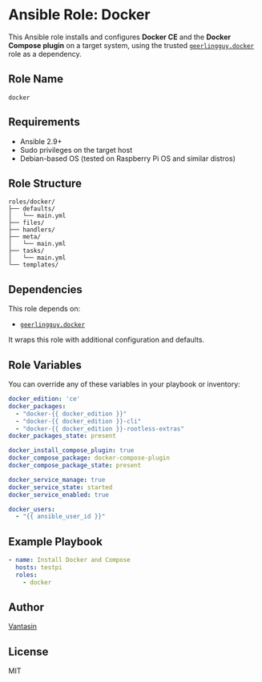 # Ansible Role: Docker

This Ansible role installs and configures **Docker CE** and the **Docker Compose plugin** on a target system, using the trusted [`geerlingguy.docker`](https://galaxy.ansible.com/geerlingguy/docker) role as a dependency.

## Role Name

`docker`

## Requirements

- Ansible 2.9+
- Sudo privileges on the target host
- Debian-based OS (tested on Raspberry Pi OS and similar distros)

## Role Structure

```
roles/docker/
├── defaults/
│   └── main.yml
├── files/
├── handlers/
├── meta/
│   └── main.yml
├── tasks/
│   └── main.yml
└── templates/
```

## Dependencies

This role depends on:

- [`geerlingguy.docker`](https://galaxy.ansible.com/geerlingguy/docker)

It wraps this role with additional configuration and defaults.

## Role Variables

You can override any of these variables in your playbook or inventory:

```yaml
docker_edition: 'ce'
docker_packages:
  - "docker-{{ docker_edition }}"
  - "docker-{{ docker_edition }}-cli"
  - "docker-{{ docker_edition }}-rootless-extras"
docker_packages_state: present

docker_install_compose_plugin: true
docker_compose_package: docker-compose-plugin
docker_compose_package_state: present

docker_service_manage: true
docker_service_state: started
docker_service_enabled: true

docker_users:
  - "{{ ansible_user_id }}"
```

## Example Playbook

```yaml
- name: Install Docker and Compose
  hosts: testpi
  roles:
    - docker
```

## Author

[Vantasin](https://github.com/Vantasin)

## License

MIT
